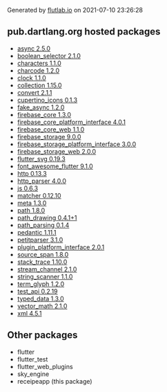 Generated by [flutlab.io](https://flutlab.io) on 2021-07-10 23:26:28


## pub.dartlang.org hosted packages

 - [async 2.5.0](https://pub.dartlang.org/packages/async/versions/2.5.0)
 - [boolean_selector 2.1.0](https://pub.dartlang.org/packages/boolean_selector/versions/2.1.0)
 - [characters 1.1.0](https://pub.dartlang.org/packages/characters/versions/1.1.0)
 - [charcode 1.2.0](https://pub.dartlang.org/packages/charcode/versions/1.2.0)
 - [clock 1.1.0](https://pub.dartlang.org/packages/clock/versions/1.1.0)
 - [collection 1.15.0](https://pub.dartlang.org/packages/collection/versions/1.15.0)
 - [convert 2.1.1](https://pub.dartlang.org/packages/convert/versions/2.1.1)
 - [cupertino_icons 0.1.3](https://pub.dartlang.org/packages/cupertino_icons/versions/0.1.3)
 - [fake_async 1.2.0](https://pub.dartlang.org/packages/fake_async/versions/1.2.0)
 - [firebase_core 1.3.0](https://pub.dartlang.org/packages/firebase_core/versions/1.3.0)
 - [firebase_core_platform_interface 4.0.1](https://pub.dartlang.org/packages/firebase_core_platform_interface/versions/4.0.1)
 - [firebase_core_web 1.1.0](https://pub.dartlang.org/packages/firebase_core_web/versions/1.1.0)
 - [firebase_storage 9.0.0](https://pub.dartlang.org/packages/firebase_storage/versions/9.0.0)
 - [firebase_storage_platform_interface 3.0.0](https://pub.dartlang.org/packages/firebase_storage_platform_interface/versions/3.0.0)
 - [firebase_storage_web 2.0.0](https://pub.dartlang.org/packages/firebase_storage_web/versions/2.0.0)
 - [flutter_svg 0.19.3](https://pub.dartlang.org/packages/flutter_svg/versions/0.19.3)
 - [font_awesome_flutter 9.1.0](https://pub.dartlang.org/packages/font_awesome_flutter/versions/9.1.0)
 - [http 0.13.3](https://pub.dartlang.org/packages/http/versions/0.13.3)
 - [http_parser 4.0.0](https://pub.dartlang.org/packages/http_parser/versions/4.0.0)
 - [js 0.6.3](https://pub.dartlang.org/packages/js/versions/0.6.3)
 - [matcher 0.12.10](https://pub.dartlang.org/packages/matcher/versions/0.12.10)
 - [meta 1.3.0](https://pub.dartlang.org/packages/meta/versions/1.3.0)
 - [path 1.8.0](https://pub.dartlang.org/packages/path/versions/1.8.0)
 - [path_drawing 0.4.1+1](https://pub.dartlang.org/packages/path_drawing/versions/0.4.1+1)
 - [path_parsing 0.1.4](https://pub.dartlang.org/packages/path_parsing/versions/0.1.4)
 - [pedantic 1.11.1](https://pub.dartlang.org/packages/pedantic/versions/1.11.1)
 - [petitparser 3.1.0](https://pub.dartlang.org/packages/petitparser/versions/3.1.0)
 - [plugin_platform_interface 2.0.1](https://pub.dartlang.org/packages/plugin_platform_interface/versions/2.0.1)
 - [source_span 1.8.0](https://pub.dartlang.org/packages/source_span/versions/1.8.0)
 - [stack_trace 1.10.0](https://pub.dartlang.org/packages/stack_trace/versions/1.10.0)
 - [stream_channel 2.1.0](https://pub.dartlang.org/packages/stream_channel/versions/2.1.0)
 - [string_scanner 1.1.0](https://pub.dartlang.org/packages/string_scanner/versions/1.1.0)
 - [term_glyph 1.2.0](https://pub.dartlang.org/packages/term_glyph/versions/1.2.0)
 - [test_api 0.2.19](https://pub.dartlang.org/packages/test_api/versions/0.2.19)
 - [typed_data 1.3.0](https://pub.dartlang.org/packages/typed_data/versions/1.3.0)
 - [vector_math 2.1.0](https://pub.dartlang.org/packages/vector_math/versions/2.1.0)
 - [xml 4.5.1](https://pub.dartlang.org/packages/xml/versions/4.5.1)

## Other packages

 - flutter
 - flutter_test
 - flutter_web_plugins
 - sky_engine
 - receipeapp (this package)

